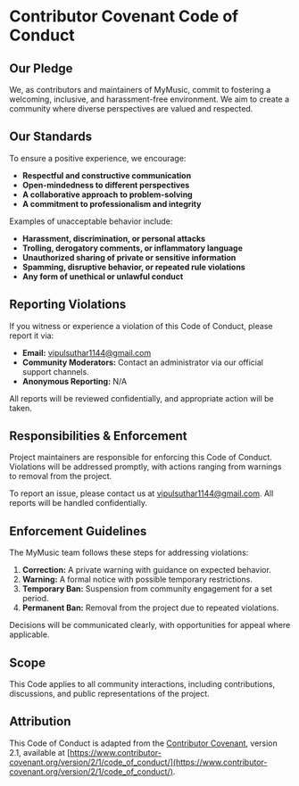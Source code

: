 # Contributor Covenant Code of Conduct

## Our Pledge

We, as contributors and maintainers of MyMusic, commit to fostering a welcoming, inclusive, and harassment-free environment. We aim to create a community where diverse perspectives are valued and respected.

## Our Standards

To ensure a positive experience, we encourage:

- **Respectful and constructive communication**
- **Open-mindedness to different perspectives**
- **A collaborative approach to problem-solving**
- **A commitment to professionalism and integrity**

Examples of unacceptable behavior include:

- **Harassment, discrimination, or personal attacks**
- **Trolling, derogatory comments, or inflammatory language**
- **Unauthorized sharing of private or sensitive information**
- **Spamming, disruptive behavior, or repeated rule violations**
- **Any form of unethical or unlawful conduct**

## Reporting Violations

If you witness or experience a violation of this Code of Conduct, please report it via:

- **Email:** [vipulsuthar1144@gmail.com](mailto:vipulsuthar1144@gmail.com)
- **Community Moderators:** Contact an administrator via our official support channels.
- **Anonymous Reporting:** N/A

All reports will be reviewed confidentially, and appropriate action will be taken.

## Responsibilities & Enforcement

Project maintainers are responsible for enforcing this Code of Conduct. Violations will be addressed promptly, with actions ranging from warnings to removal from the project.

To report an issue, please contact us at [vipulsuthar1144@gmail.com](mailto:vipulsuthar1144@gmail.com). All reports will be handled confidentially.

## Enforcement Guidelines

The MyMusic team follows these steps for addressing violations:

1. **Correction:** A private warning with guidance on expected behavior.
2. **Warning:** A formal notice with possible temporary restrictions.
3. **Temporary Ban:** Suspension from community engagement for a set period.
4. **Permanent Ban:** Removal from the project due to repeated violations.

Decisions will be communicated clearly, with opportunities for appeal where applicable.

## Scope

This Code applies to all community interactions, including contributions, discussions, and public representations of the project.

## Attribution

This Code of Conduct is adapted from the [Contributor Covenant](https://www.contributor-covenant.org/), version 2.1, available at [https://www.contributor-covenant.org/version/2/1/code_of_conduct/](https://www.contributor-covenant.org/version/2/1/code_of_conduct/).
